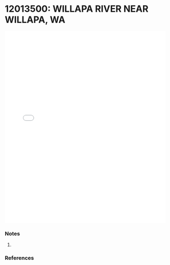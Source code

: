 # 12013500: WILLAPA RIVER NEAR WILLAPA, WA

<iframe src="/distribution_estimation/_static/stations/12013500_fdc.html" width="100%" height="600" frameborder="0"></iframe>

### Notes
1. 

### References

